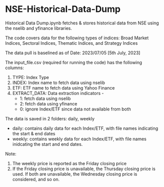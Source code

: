 # NSE-Historical-Data-Dump
Historical Data Dump.ipynb fetches & stores historical data from NSE using the nselib and yfinance libraries. 

The code covers data for the following types of indices: Broad Market Indices, Sectoral Indices, Thematic Indices, and Strategy Indices

The data pull is baselined as of Date: 2023/07/05 [5th July, 2023]

The input_file.csv (required for running the code) has the following columns:
1. TYPE: Index Type
2. INDEX: Index name to fetch data using nselib
3. ETF: ETF name to fetch data using Yahoo Finance
4. EXTRACT_DATA: Data extraction indicators - 
   * 1: fetch data using nselib
   * 2: fetch data using yfinance
   * 0: ignore Index/ETF since data not available from both

The data is saved in 2 folders: daily, weekly
  * daily: contains daily data for each Index/ETF, with file names indicating the start & end dates
  * weekly: contains weekly data for each Index/ETF, with file names inidcating the start and end dates.

Note:
1. The weekly price is reported as the Friday closing price
2. If the Friday closing price is unavailable, the Thursday closing price is used. If both are unavailable, the Wednesday closing price is considered, and so on.

